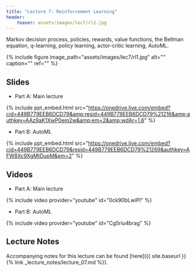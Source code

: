```yaml
---
title: "Lecture 7: Reinforcement Learning"
header:
    teaser: assets/images/lec7/rl2.jpg
---
```


Markov decision process, policies, rewards, value functions, the Bellman
equation, q-learning, policy learning, actor-critic learning, AutoML.

{% include figure image_path="assets/images/lec7/rl1.jpg" alt="" caption="" ref="" %}

## Slides

- Part A: Main lecture

{% include ppt_embed.html
src="https://onedrive.live.com/embed?cid=449B779EEB6DCD79&amp;resid=449B779EEB6DCD79%21216&amp;authkey=AAz9aK1XwP0em2w&amp;em=2&amp;wdAr=1.6" %}

- Part B: AutoML

{% include ppt_embed.html
src="https://onedrive.live.com/embed?cid=449B779EEB6DCD79&resid=449B779EEB6DCD79%21269&authkey=AFW8Xc9XgMtDupM&em=2" %}

## Videos

- Part A: Main lecture

{% include video provider="youtube" id="0ck90bLwiPI" %}

- Part B: AutoML

{% include video provider="youtube" id="Cg5riu4brag" %}

## Lecture Notes

Accompanying notes for this lecture can be found [here]({{ site.baseurl }}{% link _lecture_notes/lecture_07.md %}).

